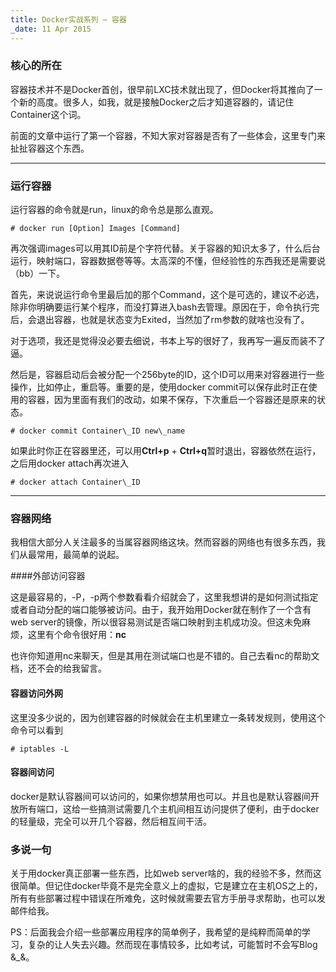 ```yaml
---
title: Docker实战系列 — 容器
_date: 11 Apr 2015
---
```


### 核心的所在 ###

容器技术并不是Docker首创，很早前LXC技术就出现了，但Docker将其推向了一个新的高度。很多人，如我，就是接触Docker之后才知道容器的，请记住Container这个词。

前面的文章中运行了第一个容器，不知大家对容器是否有了一些体会，这里专门来扯扯容器这个东西。

---------

### 运行容器

运行容器的命令就是run，linux的命令总是那么直观。

`# docker run [Option] Images [Command]`

再次强调images可以用其ID前是个字符代替。关于容器的知识太多了，什么后台运行，映射端口，容器数据卷等等。太高深的不懂，但经验性的东西我还是需要说（bb）一下。

首先，来说说运行命令里最后加的那个Command，这个是可选的，建议不必选，除非你明确要运行某个程序，而没打算进入bash去管理。原因在于，命令执行完后，会退出容器，也就是状态变为Exited，当然加了rm参数的就啥也没有了。

对于选项，我还是觉得没必要去细说，书本上写的很好了，我再写一遍反而装不了逼。

然后是，容器启动后会被分配一个256byte的ID，这个ID可以用来对容器进行一些操作，比如停止，重启等。重要的是，使用docker commit可以保存此时正在使用的容器，因为里面有我们的改动，如果不保存，下次重启一个容器还是原来的状态。

`# docker commit Container\_ID new\_name`

如果此时你正在容器里还，可以用**Ctrl+p** + **Ctrl+q**暂时退出，容器依然在运行，之后用docker attach再次进入

`# docker attach Container\_ID`

--------

### 容器网络

我相信大部分人关注最多的当属容器网络这块。然而容器的网络也有很多东西，我们从最常用，最简单的说起。

####外部访问容器

这是最容易的，-P，-p两个参数看看介绍就会了，这里我想讲的是如何测试指定或者自动分配的端口能够被访问。由于，我开始用Docker就在制作了一个含有web server的镜像，所以很容易测试是否端口映射到主机成功没。但这未免麻烦，这里有个命令很好用：**nc**

也许你知道用nc来聊天，但是其用在测试端口也是不错的。自己去看nc的帮助文档，还不会的给我留言。

#### 容器访问外网

这里没多少说的，因为创建容器的时候就会在主机里建立一条转发规则，使用这个命令可以看到

`# iptables -L`

#### 容器间访问

docker是默认容器间可以访问的，如果你想禁用也可以。并且也是默认容器间开放所有端口，这给一些搞测试需要几个主机间相互访问提供了便利，由于docker的轻量级，完全可以开几个容器，然后相互间干活。

### 多说一句

关于用docker真正部署一些东西，比如web server啥的，我的经验不多，然而这很简单。但记住docker毕竟不是完全意义上的虚拟，它是建立在主机OS之上的，所有有些部署过程中错误在所难免，这时候就需要去官方手册寻求帮助，也可以发邮件给我。

PS：后面我会介绍一些部署应用程序的简单例子，我希望的是纯粹而简单的学习，复杂的让人失去兴趣。然而现在事情较多，比如考试，可能暂时不会写Blog &_&。
